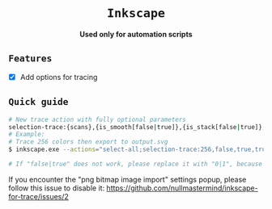 <div align="center">
    <h1><code>Inkscape</code></h1>
    <p><strong>Used only for automation scripts</strong></p>
</div>

## <code>Features</code>

- [x] Add options for tracing

## <code>Quick guide</code>

```bash
# New trace action with fully optional parameters
selection-trace:{scans},{is_smooth[false|true]},{is_stack[false|true]},{is_remove_background[false|true],{speckles},{smooth_corners},{optimize}}
# Example:
# Trace 256 colors then export to output.svg
$ inkscape.exe --actions="select-all;selection-trace:256,false,true,true,4,1.0,0.20;export-filename:output.svg;export-do;" "input.png" --batch-process

# If "false|true" does not work, please replace it with "0|1", because my project has been bankrupt for a long time and is no longer maintained, but rest assured that it still works very well.
```

If you encounter the "png bitmap image import" settings popup, please follow this issue to disable it: https://github.com/nullmastermind/inkscape-for-trace/issues/2
